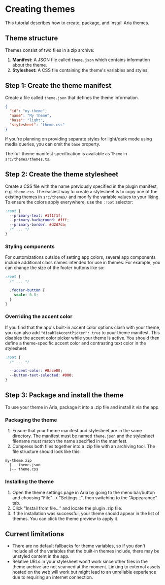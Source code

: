 # Creating themes

This tutorial describes how to create, package, and install Aria themes.

## Theme structure

Themes consist of two files in a zip archive:

1. **Manifest:** A JSON file called `theme.json` which contains information about the theme.
2. **Stylesheet:** A CSS file containing the theme's variables and styles.

## Step 1: Create the theme manifest

Create a file called `theme.json` that defines the theme information.

```json
{
  "id": "my-theme",
  "name": "My Theme",
  "base": "light",
  "stylesheet": "theme.css"
}
```

If you're planning on providing separate styles for light/dark mode using media queries, you can omit the `base` property. 

The full theme manifest specification is available as `Theme` in `src/themes/themes.ts`.

## Step 2: Create the theme stylesheet

Create a CSS file with the name previously specified in the plugin manifest, e.g. `theme.css`. The easiest way to create a stylesheet is to copy one of the existing themes in `src/themes/` and modify the variable values to your liking. To ensure the colors apply everywhere, use the `:root` selector:

```css
:root {
  --primary-text: #1f1f1f;
  --primary-background: #fff;
  --primary-border: #d2d7da;
  /* ... */
}
```

### Styling components

For customizations outside of setting app colors, several app components include additional class names intended for use in themes. For example, you can change the size of the footer buttons like so:

```css
:root {
  /* ... */

  .footer-button {
    scale: 0.8;
  }
}
```

### Overriding the accent color

If you find that the app's built-in accent color options clash with your theme, you can also add `"disableAccentPicker": true` to your theme manifest. This disables the accent color picker while your theme is active. You should then define a theme-specific accent color and contrasting text color in the stylesheet:

```css
:root {
  /* ... */

  --accent-color: #8ace00;
  --button-text-selected: #000;
}
```

## Step 3: Package and install the theme

To use your theme in Aria, package it into a .zip file and install it via the app.


### Packaging the theme

1. Ensure that your theme manifest and stylesheet are in the same directory. The manifest must be named `theme.json` and the stylesheet filename must match the name specified in the manifest.
2. Compress both files together into a .zip file with an archiving tool. The file structure should look like this:

```
my-theme.zip
  |-- theme.json
  |-- theme.css
```

### Installing the theme

1. Open the theme settings page in Aria by going to the menu bar/button and choosing "File" -> "Settings...", then switching to the "Appearance" tab.
2. Click "Install from file..." and locate the plugin .zip file.
3. If the installation was successful, your theme should appear in the list of themes. You can click the theme preview to apply it.


## Current limitations

- There are no default fallbacks for theme variables, so if you don't include all of the variables that the built-in themes include, there may be unstyled content in the app.
- Relative URLs in your stylesheet won't work since other files in the theme archive are not scanned at the moment. Linking to external assets hosted on the web will work but might lead to an unreliable experience due to requiring an internet connection.
